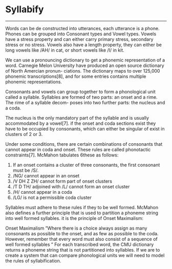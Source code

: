 # Syllabify
___

Words can be de constructed into utterances, each utterance is a phone. Phones can
be grouped into Consonant types and Vowel types. Vowels have a stress property and
can either carry primary stress, secondary stress or no stress. Vowels also have a length
property, they can either be long vowels like /AH/ in cat, or short vowels like /I/ in kit.

We can use a pronouncing dictionary to get a phonemic representation of a word. Carnegie
Melon University have produced an open source dictionary of North Amercian pronun-
ciations. The dictionary maps to over 125,000 phonemic transcriptions[8], and for some
entries contains multiple phonemic representations.

Consonants and vowels can group together to form a phonological unit called a syllable.
Syllables are formed of two parts: an onset and a rime. The rime of a syllable decom-
poses into two further parts: the nucleus and a coda.

The nucleus is the only mandatory part of the syllable and is usually accommodated by
a vowel[7]. if the onset and coda sections exist they have to be occupied by consonants,
which can either be singular of exist in clusters of 2 or 3.

Under some conditions, there are certain combinations of consonants that cannot appear
in coda and onset. These rules are called phonotactic constraints[7]. McMahon tabulates
6these as follows:

1. If an onset contains a cluster of three consonants, the first consonant must be /S/.
2. /NG/ cannot appear in an onset
3. /V DH Z ZH/ cannot form part of onset clusters
4. /T D TH/ adjoined with /L/ cannot form an onset cluster
5. /H/ cannot appear in a coda
6. /LG/ is not a permissible coda cluster

Syllables must adhere to these rules if they to be well formed. McMahon also defines a
further principle that is used to partition a phoneme string into well formed syllables. it
is the principle of Onset Maximalism:

Onset Maximalism ”Where there is a choice always assign as many consonants as
possible to the onset, and as few as possible to the coda. However, remember that
every word must also consist of a sequence of well formed syllables ”
For each transcribed word, the CMU dictionary returns a phoneme string that is not
partitioned into syllables. If we are to create a system that can compare phonological
units we will need to model the rules of syllabification.